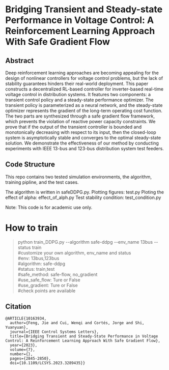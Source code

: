 # Bridging Transient and Steady-state Performance in Voltage Control: A Reinforcement Learning Approach With Safe Gradient Flow

## Abstract

Deep reinforcement learning approaches are becoming appealing for the design of nonlinear controllers for voltage control problems, but the lack of stability guarantees hinders their real-world deployment. This paper constructs a decentralized RL-based controller for inverter-based real-time voltage control in distribution systems. It features two components: a transient control policy and a steady-state performance optimizer. The transient policy is parameterized as a neural network,  and the steady-state optimizer represents the gradient of the long-term operating cost function. The two parts are synthesized through a safe gradient flow framework, which prevents the violation of reactive power capacity constraints. We prove that if the output of the transient controller is bounded and monotonically decreasing with respect to its input, then the closed-loop system is asymptotically stable and converges to the optimal steady-state solution. We demonstrate the effectiveness of our method by conducting experiments with IEEE 13-bus and 123-bus distribution system test feeders.

## Code Structure

This repo contains two tested simulation environments, the algorithm, training pipline, and the test cases. 

The algorithm is written in safeDDPG.py.
Plotting figures: test.py
Ploting the effect of alpha: effect_of_alph.py
Test stability condition: test_condition.py

Note: This code is for academic use only.

# How to train
>python train_DDPG.py --algorithm safe-ddpg --env_name 13bus --status train<br />
#customize your own algorithm, env_name and status<br />
#env: 13bus,123bus<br />
#algorithm: safe-ddpg<br />
#status: train,test<br />
#safe_method: safe-flow, no_gradient<br />
#use_safe_flow: Ture or False<br />
#use_gradient: Ture or False<br />
#check points are available<br />


## Citation
````
@ARTICLE{10163934,
  author={Feng, Jie and Cui, Wenqi and Cortés, Jorge and Shi, Yuanyuan},
  journal={IEEE Control Systems Letters}, 
  title={Bridging Transient and Steady-State Performance in Voltage Control: A Reinforcement Learning Approach With Safe Gradient Flow}, 
  year={2023},
  volume={7},
  number={},
  pages={2845-2850},
  doi={10.1109/LCSYS.2023.3289435}}

````